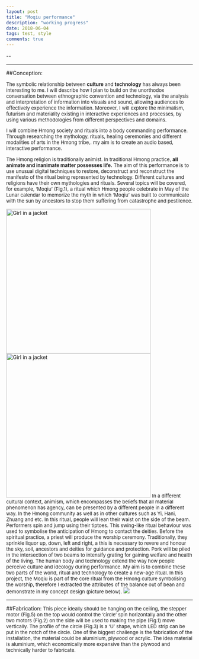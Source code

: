 ```yaml
---
layout: post
title: "Moqiu performance"
description: "working progress"
date: 2018-06-04
tags: test, style
comments: true
---
```


--

-----

##Conception:
<font size="2">

The symbolic relationship between **culture** and **technology** has always been interesting to me. I will describe how I plan to build on the unorthodox conversation between ethnographic convention and technology, via the analysis and interpretation of information into visuals and sound, allowing audiences to effectively experience the information. Moreover, I will explore the minimalism, futurism and materiality existing in interactive experiences and processes, by using various methodologies from different perspectives and domains.

I will combine Hmong society and rituals into a body commanding performance. Through researching the mythology, rituals, healing ceremonies and different modalities of arts in the Hmong tribe,. my aim is to create an audio based, interactive performance.

The Hmong religion is traditionally animist. In traditional Hmong practice, **all animate and inanimate matter possesses life.** The aim of this performance is to use unusual digital techniques to restore, deconstruct and reconstruct the manifesto of the ritual being represented by technology. Different cultures and religions have their own mythologies and rituals. Several topics will be covered, for example, ‘Moqiu’ (Fig.1), a ritual which Hmong people celebrate in May of the Lunar calendar to memorize the myth in which ‘Moqiu’ was built to communicate with the sun by ancestors to stop them suffering from catastrophe and pestilence.
</font>

<img src="/friendred_blog/assets/images/moqiu.jpg" alt="Girl in a jacket" width="390">
<img src="/friendred_blog/assets/images/moqiu2.jpg" alt="Girl in a jacket" width="390">

<font size="2">
In a different cultural context, animism, which encompasses the beliefs that all material phenomenon has agency, can be presented by a different people in a different way. In the Hmong community as well as in other cultures such as Yi, Hani, Zhuang and etc. In this ritual, people will lean their waist on the side of the beam. Performers spin and jump using their tiptoes. This swing-like ritual behaviour was used to symbolise the anticipation of Hmong to contact the deities.  Before the spiritual practice, a priest will produce the worship ceremony. Traditionally, they sprinkle liquor up, down, left and right, a this is necessary to revere and honour the sky, soil, ancestors and deities for guidance and protection. Pork will be piled in the intersection of two beams to intensify grating for gaining welfare and health of the living.
</font>

<font size="2">
The human body and technology extend the way how people perceive culture and ideology during performance. My aim is to combine these two parts of the world, ritual and technology to create a new-age ritual. In this project, the Moqiu is part of the core ritual from the Hmong culture symbolising the worship, therefore I extracted the attributes of the balance out of bean and demonstrate in my concept design (picture below).  
</font>

<img src="/friendred_blog/assets/images/scene_2_2.jpg">

-----
##Fabrication:
<font size="2">
This piece ideally should be hanging on the ceiling, the stepper motor (Fig.5) on the top would control the ‘circle’ spin horizontally and the other two motors (Fig.2) on the side will be used to making the pipe (Fig.1) move vertically. The profile of the circle (Fig.3) is a ‘U’ shape, which LED strip can be put in the notch of the circle.
One of the biggest challenge is the fabrication of the installation, the material could be aluminium, plywood or acrylic. The idea material is aluminium, which economically more expansive than the plywood and technically harder to fabricate.
</font>
